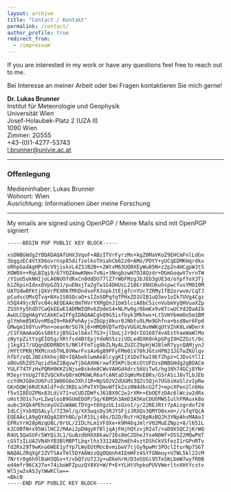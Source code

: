 ```yaml
---
layout: archive
title: "Contact / Kontakt"
permalink: /contact/
author_profile: true
redirect_from:
  - /impressum
---
```


If you are interested in my work or have any questions feel free to reach out to me.

Bei Interesse an meiner Arbeit oder bei Fragen kontaktieren Sie mich gerne!

**Dr. Lukas Brunner** <br />
Institut für Meteorologie und Geophysik <br />
Universität Wien <br />
Josef-Holaubek-Platz 2 (UZA II) <br />
1090 Wien <br />
Zimmer: 2G555 <br />
+43-(0)1-4277-53743 <br />
<a href='mailto:l.brunner@univie.ac.at'>l.brunner@univie.ac.at</a>


---
### Offenlegung

Medieninhaber: Lukas Brunner <br />
Wohnort: Wien <br />
Ausrichtung: Informationen über meine Forschung


---
My emails are signed using OpenPGP / Meine Mails sind mit OpenPGP signiert
```
-----BEGIN PGP PUBLIC KEY BLOCK-----

xsDNBGHdg2YBDADAQAfUHX3VqoF+ABzITVrFyrzMx+kgZ0MaVKoZ9EHCmFnlLdGn
3bggzEC4VtX96ovrnsp85difzelkoTHiahCb62z0+AMo/PDtY+yUCqEDMKHqrdkx
oRhpGadAgHPvOcV9jiskvL4Z3JB2B++2WtvM63UO8XEyWu85N+z2p2n4HCgpWJtS
XOW0X++RqLBZqi9/67YOZ4mwKNmv7vNi+3NngbzwH7OJAQzdr+DGmGoqwV7vrnTW
/Y1oU5okNHIjoLA6NUOfdRxCn0ddDU77lZ7rWbFMzgJbJEb3gUE3d/oYpfYoX3Tj
b1Z6pinIdxx8VpGZQJ/puENxjTa2gTw1G4DHUsL210ErXNXUkuhspwcfusYM0I0M
UATUdw0FKtjQkVrPEXRKfMhDndseFXJopkJtEjgfcnYUc7ZRMyIfB2orwvm/CqTJ
pCudscUMsQTvq+NXv1S0SQcaO+sIZoSOPqfqTPHxZD1UIB1uQ3ev1oIk7UVg4Cgz
n5QX49jcNTvc04cAEQEAAc0mTHVrYXMgQnJ1bm5lciA8bC5icnVubmVyQHVuaXZp
ZS5hYy5hdD7CwQkEEwEIADMWIQRv6ZUdeS4+NLPw9g/0bmKx9vKTcwUCYd2DaAIb
AwULCQgHAgYVCAkKCwIFFgIDAQAACgkQ9G5isfbyk3Mkhwv+Lt5VHYbmmOo5m1BM
glYmhm85KUvnM5qI9+RkKPehAyjvZbUpj0kur8JNbtu9LMe9Ghfna+bsd8wr6Fpd
GMwqm1h8YuvPhn+oeanNr5G7kj6+HMQ0VDTwYDvVUGXLNvHWKqUtVZnK8LxWDerX
/C1FXAmAaQGsS86tzjB5G1elbAxlTG3+jlDoLj2r9drIU16874v4EsthaeWaWlMo
zNytpZitYzgEIOSg/XRtfsd4BtEpjYdeNS5zziVDLedDXK0nkpGPgI9HZZGzt/0c
j1kgX17/UQqnDDDRNDt5/NKlFFmTig9bZLNyALZUZCZ9pHjWJ8lmR7yycQAMjynJ
/HYttPKNjMXMcnxbTHL8VHwrFvsAv6g89PFyFMm0iV70hJGtsHPN21JGTwZKUlqv
hfbf/vQLJBEshkhejBD+IQAbeblwmAe8lcygKIjX1DoTkwI9EfZhpz+CJDvsYllI
a0UuOhZd57qcidSmZ1BqvwTjbGAXH6rxwfX5KPcbcKcOtUFOzsDNBGHdg2gBDACm
YULF74TFzHxPQRH9KKZiNjseBskde8CWvVAHGd4drc56UiTwS/hg38h74GCj8YNr
M3eyrYnUg2T8ZVQCkRvQ8rmOMGWLR6afcANtaD3qWsMxEBRs/G5rASiJ8vTLbJEb
ccYdHJG8e2U6Fu51W86G6o3XhJ1R+NpSO2V2dUGMz3QZs5Qjn7USbiHaSlzvIpRw
GKnDQWj6RdCKAldf+dc3KDLaJPeTXYQmvWfIk2xz0N4dkcG2fJ+epcXPen2ln6Nx
f5vSI8EUZPNx83LdiV71+uCUDZDWfsJ61BX9C2e2rXM++EbOEFzDAc6lWciw2dRx
uHst3O1s7u+LZwqlosB9GUmEbOP/Sq/KBMSh3AmD3A5KoCOUhMWSIulhFMAuxk8o
au6c3XQk4PEhcmyGVZuWAWLTDYg+t0XgzUL1sOzoI/y/22REJRtr7pAizgrdof29
IdLCjYsb9DSALyl/7Z3ml/q/XX5wqs8y3RJYSFjzJRXQv3QMYOOsxm+//sfqYQcA
EQEAAcLA9gQYAQgAIBYhBG/plR15Lj40s/D2D/RuYrH28pNzBQJh3YNpAhsMAAoJ
EPRuYrH28pNzqU8L/0rUL/2IDLhLm1VFdXe+k9M46qJmlrV02MuEZNpz+8/l651L
kJCOBfN+x95WilHC2/MAei2pDHgyKfBljqAjFHjhQtzvjR2aT/+aD9XSQC2jKrWQ
R4UL5QaSUFc5WYQiJL1/GuBzd6HXX8kaw7I6s8mC2DheJYxeN0Wf+OSSZ2MQwPmT
cG5TzILUA2VN4hYB3BlMBPTLbqrlhz3312AB2hmEh4vztDShCkVSfezI1rGPnRTv
fd2Rx29T9wKnu6WEE1yfYp7LWyEUtMUcBvmibwV7cjGy9pwMr3POclIturNp7S6T
NAQALZRqXgF2ZVTSAxTml5DYA6WzzQgOQmnh4IEmHFz4SYfGNmuy+U7WL5kl22cM
7Nrtr0g6h9lBaH3QGx+Y/vbQ7zU72Jy+uDkehrH/D3oSUGi95TeSKLbmW7wyfR0B
ed4mfr96CXJ7o+74iboWFZpuzQY8XV+W/P+E+YLHtVhpkoPUVVWerltnXHtYcstv
Wl5jw2vASJytWwKClw==
=Bkc0
-----END PGP PUBLIC KEY BLOCK-----
```

